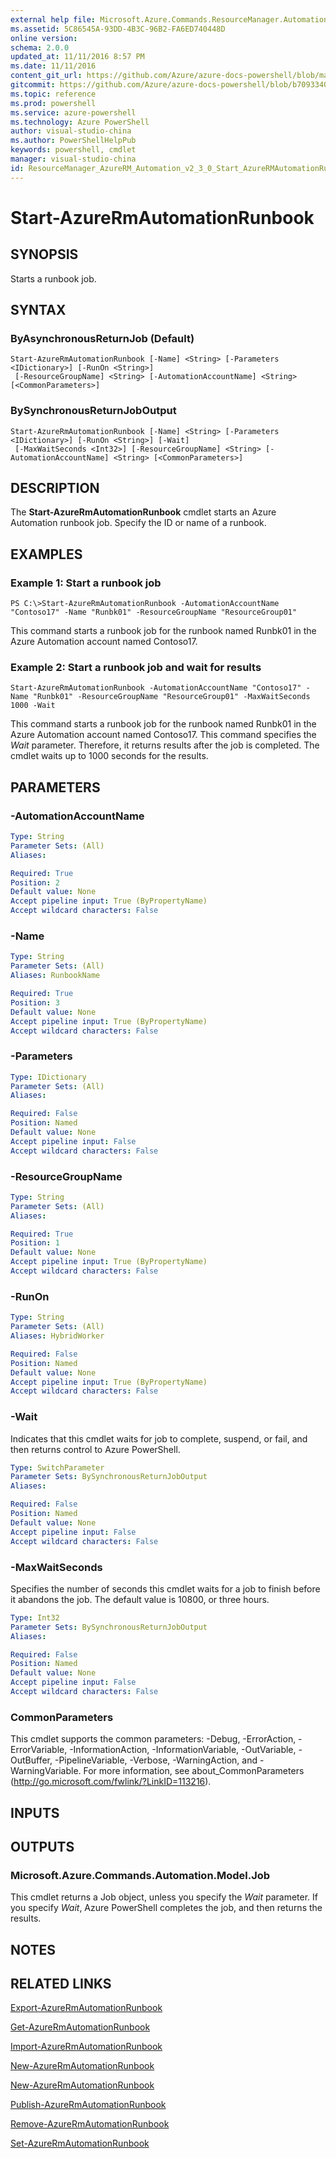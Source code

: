 ```yaml
---
external help file: Microsoft.Azure.Commands.ResourceManager.Automation.dll-Help.xml
ms.assetid: 5C86545A-93DD-4B3C-96B2-FA6ED740448D
online version:
schema: 2.0.0
updated_at: 11/11/2016 8:57 PM
ms.date: 11/11/2016
content_git_url: https://github.com/Azure/azure-docs-powershell/blob/master/azureps-cmdlets-docs/ResourceManager/AzureRM.Automation/v2.3.0/Start-AzureRMAutomationRunbook.md
gitcommit: https://github.com/Azure/azure-docs-powershell/blob/b70933406f78665b72437893f6f77021d4229032/azureps-cmdlets-docs/ResourceManager/AzureRM.Automation/v2.3.0/Start-AzureRMAutomationRunbook.md
ms.topic: reference
ms.prod: powershell
ms.service: azure-powershell
ms.technology: Azure PowerShell
author: visual-studio-china
ms.author: PowerShellHelpPub
keywords: powershell, cmdlet
manager: visual-studio-china
id: ResourceManager_AzureRM_Automation_v2_3_0_Start_AzureRMAutomationRunbook_md
---
```


# Start-AzureRmAutomationRunbook

## SYNOPSIS
Starts a runbook job.

## SYNTAX

### ByAsynchronousReturnJob (Default)
```
Start-AzureRmAutomationRunbook [-Name] <String> [-Parameters <IDictionary>] [-RunOn <String>]
 [-ResourceGroupName] <String> [-AutomationAccountName] <String> [<CommonParameters>]
```

### BySynchronousReturnJobOutput
```
Start-AzureRmAutomationRunbook [-Name] <String> [-Parameters <IDictionary>] [-RunOn <String>] [-Wait]
 [-MaxWaitSeconds <Int32>] [-ResourceGroupName] <String> [-AutomationAccountName] <String> [<CommonParameters>]
```

## DESCRIPTION
The **Start-AzureRmAutomationRunbook** cmdlet starts an Azure Automation runbook job.
Specify the ID or name of a runbook.

## EXAMPLES

### Example 1: Start a runbook job
```
PS C:\>Start-AzureRmAutomationRunbook -AutomationAccountName "Contoso17" -Name "Runbk01" -ResourceGroupName "ResourceGroup01"
```

This command starts a runbook job for the runbook named Runbk01 in the Azure Automation account named Contoso17.

### Example 2: Start a runbook job and wait for results
```
Start-AzureRmAutomationRunbook -AutomationAccountName "Contoso17" -Name "Runbk01" -ResourceGroupName "ResourceGroup01" -MaxWaitSeconds 1000 -Wait
```

This command starts a runbook job for the runbook named Runbk01 in the Azure Automation account named Contoso17.
This command specifies the _Wait_ parameter.
Therefore, it returns results after the job is completed.
The cmdlet waits up to 1000 seconds for the results.


## PARAMETERS

### -AutomationAccountName
```yaml
Type: String
Parameter Sets: (All)
Aliases:

Required: True
Position: 2
Default value: None
Accept pipeline input: True (ByPropertyName)
Accept wildcard characters: False
```

### -Name
```yaml
Type: String
Parameter Sets: (All)
Aliases: RunbookName

Required: True
Position: 3
Default value: None
Accept pipeline input: True (ByPropertyName)
Accept wildcard characters: False
```

### -Parameters
```yaml
Type: IDictionary
Parameter Sets: (All)
Aliases:

Required: False
Position: Named
Default value: None
Accept pipeline input: False
Accept wildcard characters: False
```

### -ResourceGroupName
```yaml
Type: String
Parameter Sets: (All)
Aliases:

Required: True
Position: 1
Default value: None
Accept pipeline input: True (ByPropertyName)
Accept wildcard characters: False
```

### -RunOn
```yaml
Type: String
Parameter Sets: (All)
Aliases: HybridWorker

Required: False
Position: Named
Default value: None
Accept pipeline input: True (ByPropertyName)
Accept wildcard characters: False
```

### -Wait
Indicates that this cmdlet waits for job to complete, suspend, or fail, and then returns control to Azure PowerShell.

```yaml
Type: SwitchParameter
Parameter Sets: BySynchronousReturnJobOutput
Aliases:

Required: False
Position: Named
Default value: None
Accept pipeline input: False
Accept wildcard characters: False
```

### -MaxWaitSeconds
Specifies the number of seconds this cmdlet waits for a job to finish before it abandons the job.
The default value is 10800, or three hours.

```yaml
Type: Int32
Parameter Sets: BySynchronousReturnJobOutput
Aliases:

Required: False
Position: Named
Default value: None
Accept pipeline input: False
Accept wildcard characters: False
```

### CommonParameters
This cmdlet supports the common parameters: -Debug, -ErrorAction, -ErrorVariable, -InformationAction, -InformationVariable, -OutVariable, -OutBuffer, -PipelineVariable, -Verbose, -WarningAction, and -WarningVariable. For more information, see about_CommonParameters (http://go.microsoft.com/fwlink/?LinkID=113216).

## INPUTS

## OUTPUTS

### Microsoft.Azure.Commands.Automation.Model.Job
This cmdlet returns a Job object, unless you specify the _Wait_ parameter.
If you specify _Wait_, Azure PowerShell completes the job, and then returns the results.

## NOTES

## RELATED LINKS

[Export-AzureRmAutomationRunbook](xref:ResourceManager/AzureRM.Automation/v2.3.0/Export-AzureRMAutomationRunbook.md)

[Get-AzureRmAutomationRunbook](xref:ResourceManager/AzureRM.Automation/v2.3.0/Get-AzureRMAutomationRunbook.md)

[Import-AzureRmAutomationRunbook](xref:ResourceManager/AzureRM.Automation/v2.3.0/Import-AzureRMAutomationRunbook.md)

[New-AzureRmAutomationRunbook](xref:ResourceManager/AzureRM.Automation/v2.3.0/New-AzureRMAutomationRunbook.md)

[New-AzureRmAutomationRunbook](xref:ResourceManager/AzureRM.Automation/v2.3.0/New-AzureRMAutomationRunbook.md)

[Publish-AzureRmAutomationRunbook](xref:ResourceManager/AzureRM.Automation/v2.3.0/Publish-AzureRMAutomationRunbook.md)

[Remove-AzureRmAutomationRunbook](xref:ResourceManager/AzureRM.Automation/v2.3.0/Remove-AzureRMAutomationRunbook.md)

[Set-AzureRmAutomationRunbook](xref:ResourceManager/AzureRM.Automation/v2.3.0/Set-AzureRMAutomationRunbook.md)
